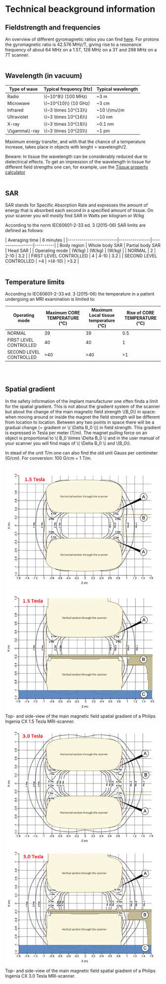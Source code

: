 
# Technical beackground information

## Fieldstrength and frequencies

An overview of different gyromagnetic ratios you can find [here](https://en.wikipedia.org/wiki/Gyromagnetic_ratio).
For protons the gyromagnetic ratio is 42.576 MHz/T, giving rise to a resonance frequency of about 64 MHz on a 1.5T, 
128 MHz on a 3T and 298 MHz on a 7T scanner.
<br>
<br>

## Wavelength (in vacuum)

| Type of wave     | Typical frequency [Hz]  | Typical wavelength |
|------------------|-------------------------|--------------------|
| Radio            | \\(~10^8\\) (100 MHz)   | ~3 m               |
| Microwave        | \\(~10^{10}\\) (10 GHz) | ~3 cm              |
| Infrared         | \\(~3 \times 10^{13}\\) | ~10 \\(\mu\\)m     |
| Ultraviolet      | \\(~3 \times 10^{16}\\) | ~10 nm             |
| X-ray            | \\(~3 \times 10^{18}\\) | ~0.1 nm            |
| \\(\gamma\\)-ray | \\(~3 \times 10^{20}\\) | ~1 pm              |

Maximum energy transfer, and with that the chance of a temperature increase, takes place
in objects with lenght = wavelength/2.<br>

Beware: In tissue the wavelength can be considerably reduced due to dielectrical effects.
To get an impression of the wavelength in tissue for different field strengths one can, 
for example, use the [Tissue property calculator](http://niremf.ifac.cnr.it/tissprop/htmlclie/htmlclie.php)
<br>
<br>

## SAR

SAR stands for Specific Absorption Rate and expresses the amount of energy that is absorbed 
each second in a specified amount of tissue. On your scanner you will mostly find SAR in Watts per kilogram or W/kg

According to the norm IEC60601-2-33 ed. 3 (2015-06) SAR limits are defined as follows:

| Averaging time          | 6 minutes      |
|-------------------------|----------------|------------------|----------|
| Body region             | Whole body SAR | Partial body SAR | Head SAR |
| Operating mode          | (W/kg)         | (W/kg)           | (W/kg)   |
| NORMAL                  | 2              | 2-10             | 3.2      |
| FIRST LEVEL CONTROLLED  | 4              | 4-10             | 3.2      |
| SECOND LEVEL CONTROLLED | >4             | >(4-10)          | >3.2     |
<br>
<br>

## Temperature limits

According to IEC60601-2-33 ed. 3 (2015-06) the temperature in a patient undergoing an MRI examination is limited to:

| Operating mode          | Maximum CORE TEMPERATURE (°C) | Maximum Local tissue temperature (°C) | Rise of CORE TEMPERATURE (°C) |
| ----------------------- | ------------------------- | --------------------------------- | ------------------------    |
| NORMAL                  | 39                        | 39                                | 0.5                         |
| FIRST LEVEL CONTROLLED  | 40                        | 40                                | 1                           |
| SECOND LEVEL CONTROLLED | >40                       | >40                               | >1                          |
<br>
<br>

## Spatial gradient

In the safety information of the implant manufacturer one often finds a limit for the spatial gradient.
This is not about the gradient system of the scanner but about the change of the main magnetic field strength \\(B_0\\) in space:
when moving around or inside the magnet the field strength will be different from location to location. 
Between any two points in space there will be a gradual change (= gradient or \\( \Delta B_0 \\)) in field strength. 
This gradient is expressed in Tesla per meter (T/m). The magnet pulling force on an object is proportional to
 \\( B_0 \times \Delta B_0 \\) and in the user manual of your scanner you will find maps of \\( \Delta B_0 \\) and \\(B_0\\).

In stead of the unit T/m one can also find the old unit Gauss per centimeter (G/cm). For conversion: 100 G/cm = 1 T/m.


![Horizontaal aanzicht](extra_materiaal/1_5_Ing_SpatGradHorz.png) 
![Verticaal aanzicht](extra_materiaal/1_5_Ing_SpatGradVert.png)  
Top- and side-view of the main magnetic field spatial gradient of a Philips Ingenia CX 1.5 Tesla MRI-scanner.


![Horizontaal aanzicht](extra_materiaal/3_0_Ing_SpatGradHorz.png) 
![Verticaal aanzicht](extra_materiaal/3_0_Ing_SpatGradVert.png)  
Top- and side-view of the main magnetic field spatial gradient of a Philips Ingenia CX 3.0 Tesla MRI-scanner.



